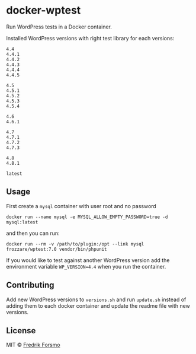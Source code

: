 # docker-wptest

Run WordPress tests in a Docker container.

Installed WordPress versions with right test library for each versions:

```
4.4
4.4.1
4.4.2
4.4.3
4.4.4
4.4.5

4.5
4.5.1
4.5.2
4.5.3
4.5.4

4.6
4.6.1

4.7
4.7.1
4.7.2
4.7.3

4.8
4.8.1

latest
```

## Usage

First create a `mysql` container with user root and no password

```
docker run --name mysql -e MYSQL_ALLOW_EMPTY_PASSWORD=true -d mysql:latest
```

and then you can run:

```
docker run --rm -v /path/to/plugin:/opt --link mysql frozzare/wptest:7.0 vendor/bin/phpunit
```

If you would like to test against another WordPress version add the environment variable `WP_VERSION=4.4` when you run the container.

## Contributing

Add new WordPress versions to `versions.sh` and run `update.sh` instead of adding them to each docker container and update the readme file with new versions.

## License

MIT © [Fredrik Forsmo](https://github.com/frozzare)
